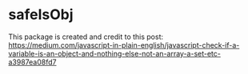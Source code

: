 # safeIsObj

This package is created and credit to this post: <https://medium.com/javascript-in-plain-english/javascript-check-if-a-variable-is-an-object-and-nothing-else-not-an-array-a-set-etc-a3987ea08fd7>
